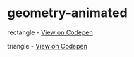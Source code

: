 # geometry-animated

rectangle - [View on Codepen](https://codepen.io/palegreen/pen/ZKXmRB)

triangle - [View on Codepen](https://codepen.io/palegreen/pen/VbrjyX)
